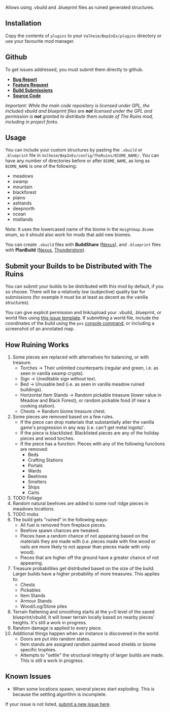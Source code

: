 ﻿Allows using .vbuild and .blueprint files as ruined generated structures.

## Installation
Copy the contents of `plugins` to your `Valheim/BepInEx/plugins` directory or use your favourite mod manager.


## Github
To get issues addressed, you must submit them directly to github.

- **[Bug Report](https://github.com/heinermann/Valheim_mods/issues/new?assignees=&labels=bug%2C+TheRuins&template=-theruins--bug-report.md&title=)**
- **[Feature Request](https://github.com/heinermann/Valheim_mods/issues/new?assignees=&labels=enhancement%2C+TheRuins&template=-theruins--feature-request.md&title=)**
- **[Build Submissions](https://github.com/heinermann/Valheim_mods/issues/new?assignees=heinermann&labels=build+permission%2C+TheRuins&template=-theruins--build-submission.md&title=)**
- **[Source Code](https://github.com/heinermann/Valheim_mods/tree/main/TheRuins)**

*Important: While the main code repository is licensed under GPL, the included vbuild and blueprint files are **not** licensed under the GPL and permission is **not** granted to distribute them outside of The Ruins mod, including in project forks.*


## Usage
You can include your custom structures by pasting the `.vbuild` or `.blueprint` file in `Valheim/BepInEx/config/TheRuins/BIOME_NAME/`. You can have any number of directories before or after `BIOME_NAME`, as long as `BIOME_NAME` is one of the following:

- meadows
- swamp
- mountain
- blackforest
- plains
- ashlands
- deepnorth
- ocean
- mistlands

Note: It uses the lowercased name of the biome in the `Heightmap.Biome` enum, so it should also work for mods that add new biomes.

You can create `.vbuild` files with **BuildShare** ([Nexus](https://www.nexusmods.com/valheim/mods/5)), and `.blueprint` files with **PlanBuild** ([Nexus](https://www.nexusmods.com/valheim/mods/1125), [Thunderstore](https://valheim.thunderstore.io/package/MathiasDecrock/PlanBuild/)).


## Submit your Builds to be Distributed with The Ruins
You can submit your builds to be distributed with this mod by default, if you so choose. There will be a relatively low (subjective) quality bar for submissions (for example it must be at least as decent as the vanilla structures).

You can give explicit permission and link/upload your .vbuild, .blueprint, or world files using [this issue template](https://github.com/heinermann/Valheim_mods/issues/new?assignees=heinermann&labels=build+permission%2C+TheRuins&template=-theruins--build-submission.md&title=). If submitting a world file, include the coordinates of the build using the `pos` [console command](https://valheim.fandom.com/wiki/Console_Commands), or including a screenshot of an annotated map.


## How Ruining Works
1. Some pieces are replaced with alternatives for balancing, or with treasure.
    - Torches -> Their unlimited counterparts (regular and green, i.e. as seen in vanilla swamp crypts).
    - Sign -> Uneditable sign without text.
    - Bed -> Unusable bed (i.e. as seen in vanilla meadow ruined buildings).
    - Horizontal Item Stands -> Random pickable treasure (lower value in Meadow and Black Forest), or random pickable food (if near a cooking station).
    - Chests -> Random biome treasure chest.
2. Some pieces are removed based on a few rules.
    - If the piece can drop materials that substantially alter the vanilla game's progression in any way (i.e. can't get metal ingots)'.
    - If the piece is blacklisted. Blacklisted pieces are any of the holiday pieces and wood torches.
    - If the piece has a function. Pieces with any of the following functions are removed:
        - Beds
        - Crafting Stations
        - Portals
        - Wards
        - Beehives
        - Smelters
        - Ships
        - Carts
3. TODO Foliage
4. Random natural beehives are added to some roof ridge pieces in meadows locations.
5. TODO mobs
6. The build gets "ruined" in the following ways:
    - All fuel is removed from fireplace pieces.
    - Beehive spawn chances are tweaked.
    - Pieces have a random chance of not appearing based on the materials they are made with (i.e. pieces made with fine wood or nails are more likely to not appear than pieces made with only wood).
    - Pieces that are higher off the ground have a greater chance of not appearing.
7. Treasure probabilities get distributed based on the size of the build. Larger builds have a higher probability of more treasures. This applies to:
    - Chests
    - Pickables
    - Item Stands
    - Armour Stands
    - Wood/Log/Stone piles
8. Terrain flattening and smoothing starts at the y=0 level of the saved blueprint/vbuild. It will lower terrain locally based on nearby pieces' heights. It's still a work in progress.
9. Random damage is applied to every piece.
10. Additional things happen when an instance is discovered in the world:
    - Doors are put into random states.
    - Item stands are assigned random painted wood shields or biome specific trophies.
    - Attempts to "settle" the structural integrity of larger builds are made. This is still a work in progress.


## Known Issues
- When some locations spawn, several pieces start exploding. This is because the settling algorithm is incomplete.

If your issue is not listed, [submit a new issue here](https://github.com/heinermann/Valheim_mods/issues/new?assignees=&labels=bug%2C+TheRuins&template=-theruins--bug-report.md&title=).
